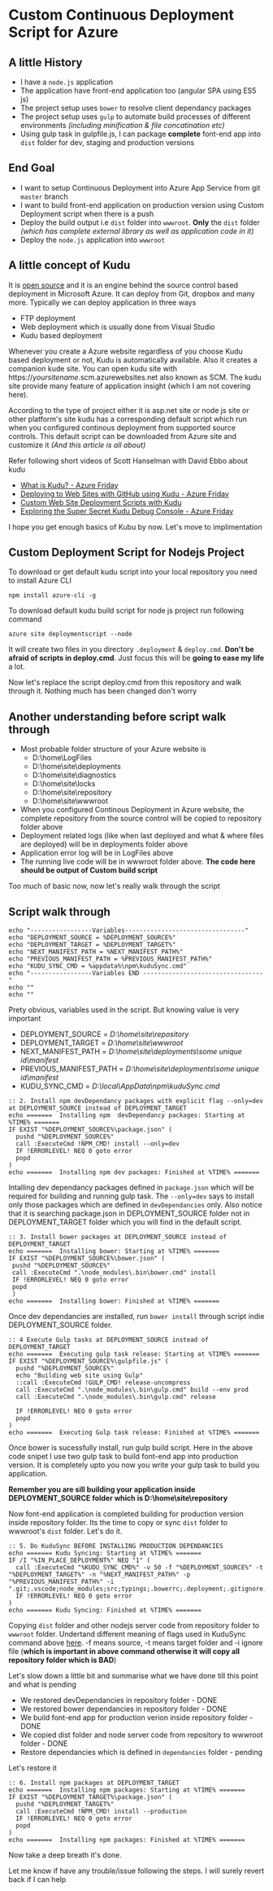 # Custom Continuous Deployment Script for Azure

## A little History
* I have a `node.js` application
* The application have front-end application too (angular SPA using ES5 js)
* The project setup uses `bower` to resolve client dependancy packages
* The project setup uses `gulp` to automate build processes of different environments _(including minification & file concatination etc)_
* Using gulp task in gulpfile.js, I can package **complete** font-end app into `dist` folder for dev, staging and production versions

## End Goal
* I want to setup Continuous Deployment into Azure App Service from git `master` branch
* I want to build front-end application on production version using Custom Deployment script when there is a push
* Deploy the build output i.e `dist` folder into `wwwroot`. **Only** the `dist` folder _(which has complete external library as well as application code in it)_
* Deploy the `node.js` application into `wwwroot`

## A little concept of Kudu
It is [open source](https://github.com/projectkudu) and it is an engine behind the source control based deployment in Microsoft Azure. It can deploy from Git, dropbox and many more. Typically we can deploy application in three ways
* FTP deployment
* Web deployment which is usually done from Visual Studio
* Kudu based deployment

Whenever you create a Azure website regardless of you choose Kudu based deployment or not, Kudu is automatically available. Also it creates a companion kude site. You can open kudu site with https://_yoursitename_.scm.azurewebsites.net also known as SCM. The kudu site provide many feature of application insight (which I am not covering here).

According to the type of project either it is asp.net site or node js site or other platform's site kudu has a corresponding default script which run when you configured continous deployment from supported source controls. This default script can be downloaded from Azure site and customize it _(And this article is all about)_

Refer following short videos of Scott Hanselman with David Ebbo about kudu
* [What is Kudu? - Azure Friday](https://www.youtube.com/watch?v=_fhmUqNGz2Y) 
* [Deploying to Web Sites with GitHub using Kudu - Azure Friday](https://www.youtube.com/watch?v=kE0qNV2UBmA) 
* [Custom Web Site Deployment Scripts with Kudu](https://www.youtube.com/watch?v=FI1PfFVquKo)
* [Exploring the Super Secret Kudu Debug Console - Azure Friday](https://www.youtube.com/watch?v=-VjqyvA2XjM) 

I hope you get enough basics of Kubu by now. Let's move to implimentation

## Custom Deployment Script for Nodejs Project
To download or get default kudu script into your local repository you need to install Azure CLI

```npm install azure-cli -g```

To download default kudu build script for node js project run following command

```azure site deploymentscript --node``` 

It will create two files in you directory `.deployment` & `deploy.cmd`. **Don't be afraid of scripts in deploy.cmd**. Just focus this will be **going to ease my life** a lot.

Now let's replace the script deploy.cmd from this repository and walk through it. Nothing much has been changed don't worry

## Another understanding before script walk through
* Most probable folder structure of your Azure website is
    * D:\home\LogFiles
    * D:\home\site\deployments 
    * D:\home\site\diagnostics
    * D:\home\site\locks
    * D:\home\site\repository
    * D:\home\site\wwwroot
* When you configured Continous Deployment in Azure website, the complete repository from the source control will be copied to repository folder above
* Deployment related logs (like when last deployed and what & where files are deployed) will be in deployments folder above
* Application error log will be in LogFiles above
* The running live code will be in wwwroot folder above. **The code here should be output of Custom build script**

Too much of basic now, now let's really walk through the script

## Script walk through

``` 
echo "-----------------Variables---------------------------------"
echo "DEPLOYMENT_SOURCE = %DEPLOYMENT_SOURCE%"
echo "DEPLOYMENT_TARGET = %DEPLOYMENT_TARGET%"
echo "NEXT_MANIFEST_PATH = %NEXT_MANIFEST_PATH%"
echo "PREVIOUS_MANIFEST_PATH = %PREVIOUS_MANIFEST_PATH%"
echo "KUDU_SYNC_CMD = %appdata%\npm\kuduSync.cmd"
echo "-----------------Variables END ---------------------------------"
echo ""
echo "" 
```

Prety obvious, variables used in the script. But knowing value is very important
* DEPLOYMENT_SOURCE = _D:\home\site\repository_
* DEPLOYMENT_TARGET = _D:\home\site\wwwroot_
* NEXT_MANIFEST_PATH = _D:\home\site\deployments\some unique id\manifest_
* PREVIOUS_MANIFEST_PATH = _D:\home\site\deployments\some unique id\manifest_
* KUDU_SYNC_CMD = _D:\local\AppData\npm\kuduSync.cmd_

```
:: 2. Install npm devDependancy packages with explicit flag --only=dev at DEPLOYMENT_SOURCE instead of DEPLOYMENT_TARGET
echo =======  Installing npm  devDependancy packages: Starting at %TIME% ======= 
IF EXIST "%DEPLOYMENT_SOURCE%\package.json" (
  pushd "%DEPLOYMENT_SOURCE%"
  call :ExecuteCmd !NPM_CMD! install --only=dev
  IF !ERRORLEVEL! NEQ 0 goto error
  popd
)
echo =======  Installing npm dev packages: Finished at %TIME% ======= 
```

Intalling dev dependancy packages defined in `package.json` which will be required for building and running gulp task. The `--only=dev` says to install only those packages which are defined in `devDependancies` only.
Also notice that it is searching package.json in DEPLOYMENT_SOURCE folder not in DEPLOYMENT_TARGET folder which you will find in the default script.


```
:: 3. Install bower packages at DEPLOYMENT_SOURCE instead of DEPLOYMENT_TARGET
echo =======  Installing bower: Starting at %TIME% ======= 
IF EXIST "%DEPLOYMENT_SOURCE%\bower.json" (
 pushd "%DEPLOYMENT_SOURCE%"
 call :ExecuteCmd ".\node_modules\.bin\bower.cmd" install
 IF !ERRORLEVEL! NEQ 0 goto error
 popd
 )
echo =======  Installing bower: Finished at %TIME% ======= 
```

Once dev dependancies are installed, run `bower install` through script indie DEPLOYMENT_SOURCE folder.

```
:: 4 Execute Gulp tasks at DEPLOYMENT_SOURCE instead of DEPLOYMENT_TARGET
echo =======  Executing gulp task release: Starting at %TIME% ======= 
IF EXIST "%DEPLOYMENT_SOURCE%\gulpfile.js" (
  pushd "%DEPLOYMENT_SOURCE%"
  echo "Building web site using Gulp" 
  ::call :ExecuteCmd !GULP_CMD! release-uncompress
  call :ExecuteCmd ".\node_modules\.bin\gulp.cmd" build --env prod
  call :ExecuteCmd ".\node_modules\.bin\gulp.cmd" release
  
  IF !ERRORLEVEL! NEQ 0 goto error
  popd
)
echo =======  Executing Gulp task release: Finished at %TIME% ======= 
```

Once bower is sucessfully install, run gulp build script. Here in the above code snipet I use two gulp task to build font-end app into production version. It is completely upto you now you write your gulp task to build you application.

**Remember you are sill building your application inside DEPLOYMENT_SOURCE folder which is D:\home\site\repository**

Now font-end application is completed building for production version inside repository folder. Its the time to copy or sync `dist` folder to wwwroot's `dist` folder. Let's do it.

```
:: 5. Do KuduSync BEFORE INSTALLING PRODUCTION DEPENDANCIES
echo ======= Kudu Syncing: Starting at %TIME% ======= 
IF /I "%IN_PLACE_DEPLOYMENT%" NEQ "1" (
  call :ExecuteCmd "%KUDU_SYNC_CMD%" -v 50 -f "%DEPLOYMENT_SOURCE%" -t "%DEPLOYMENT_TARGET%" -n "%NEXT_MANIFEST_PATH%" -p "%PREVIOUS_MANIFEST_PATH%" -i ".git;.vscode;node_modules;src;typings;.bowerrc;.deployment;.gitignore;bower.json;deploy.cmd;gulpfile.js;tsconfig.json;tsd.json;.hg;.deployment;deploy.cmd;*.xml;*.yml"
  IF !ERRORLEVEL! NEQ 0 goto error
)
echo ======= Kudu Syncing: Finished at %TIME% =======
```

Copying `dist` folder and other nodejs server code from repository folder to `wwwroot` folder. Undertand different meaning of flags used in KuduSync command above [here](https://github.com/projectkudu/KuduSync). -f means source, -t means target folder and -i ignore file (**which is important in above command otherwise it will copy all repository folder which is BAD**)

Let's slow down a little bit and summarise what we have done till this point and what is pending
* We restored devDependancies in repository folder - DONE
* We restored bower dependancies in repository folder  - DONE
* We build font-end app for production verion inside repository folder  - DONE
* We copied dist folder and node server code from repository to wwwroot folder  - DONE
* Restore dependancies which is defined in `dependancies` folder - pending

Let's restore it

```
:: 6. Install npm packages at DEPLOYMENT_TARGET 
echo =======  Installing npm packages: Starting at %TIME% ======= 
IF EXIST "%DEPLOYMENT_TARGET%\package.json" (
  pushd "%DEPLOYMENT_TARGET%"
  call :ExecuteCmd !NPM_CMD! install --production
  IF !ERRORLEVEL! NEQ 0 goto error
  popd
)
echo =======  Installing npm packages: Finished at %TIME% ======= 
```

Now take a deep breath it's done.

Let me know if have any trouble/issue following the steps. I will surely revert back if I can help
